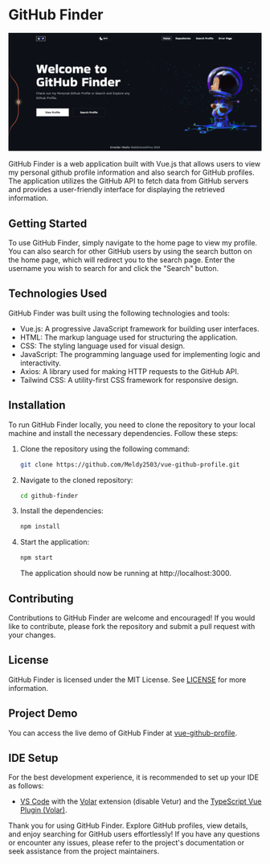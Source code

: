 
# GitHub Finder

![Vue-github-finder](vue-github-profile.png)

GitHub Finder is a web application built with Vue.js that allows users to view my personal github profile information and also search for GitHub profiles. The application utilizes the GitHub API to fetch data from GitHub servers and provides a user-friendly interface for displaying the retrieved information.

## Getting Started
To use GitHub Finder, simply navigate to the home page to view my profile. You can also search for other GitHub users by using the search button on the home page, which will redirect you to the search page. Enter the username you wish to search for and click the "Search" button.

## Technologies Used
GitHub Finder was built using the following technologies and tools:
- Vue.js: A progressive JavaScript framework for building user interfaces.
- HTML: The markup language used for structuring the application.
- CSS: The styling language used for visual design.
- JavaScript: The programming language used for implementing logic and interactivity.
- Axios: A library used for making HTTP requests to the GitHub API.
- Tailwind CSS: A utility-first CSS framework for responsive design.

## Installation
To run GitHub Finder locally, you need to clone the repository to your local machine and install the necessary dependencies. Follow these steps:

1. Clone the repository using the following command:

   ```bash
   git clone https://github.com/Meldy2503/vue-github-profile.git
   ```

2. Navigate to the cloned repository:

   ```bash
   cd github-finder
   ```

3. Install the dependencies:

   ```bash
   npm install
   ```

4. Start the application:

   ```bash
   npm start
   ```

   The application should now be running at http://localhost:3000.

## Contributing
Contributions to GitHub Finder are welcome and encouraged! If you would like to contribute, please fork the repository and submit a pull request with your changes.

## License
GitHub Finder is licensed under the MIT License. See [LICENSE](LICENSE) for more information.

## Project Demo
You can access the live demo of GitHub Finder at [vue-github-profile](https://vue-github-profile.vercel.app/).

## IDE Setup
For the best development experience, it is recommended to set up your IDE as follows:
- [VS Code](https://code.visualstudio.com/) with the [Volar](https://marketplace.visualstudio.com/items?itemName=Vue.volar) extension (disable Vetur) and the [TypeScript Vue Plugin (Volar)](https://marketplace.visualstudio.com/items?itemName=Vue.vscode-typescript-vue-plugin).

Thank you for using GitHub Finder. Explore GitHub profiles, view details, and enjoy searching for GitHub users effortlessly! If you have any questions or encounter any issues, please refer to the project's documentation or seek assistance from the project maintainers.
